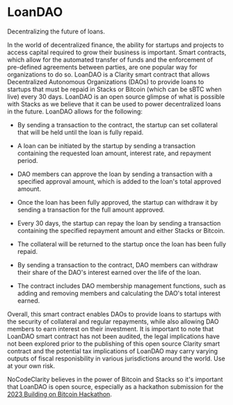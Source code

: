 # LoanDAO
Decentralizing the future of loans. 

In the world of decentralized finance, the ability for startups and projects to access capital required to grow their business is important. Smart contracts, which allow for the automated transfer of funds and the enforcement of pre-defined agreements between parties, are one popular way for organizations to do so. LoanDAO is a Clarity smart contract that allows Decentralized Autonomous Organizations (DAOs) to provide loans to startups that must be repaid in Stacks or Bitcoin (which can be sBTC when live) every 30 days. LoanDAO is an open source glimpse of what is possible with Stacks as we believe that it can be used to power decentralized loans in the future. LoanDAO allows for the following: 

+ By sending a transaction to the contract, the startup can set collateral that will be held until the loan is fully repaid.

+ A loan can be initiated by the startup by sending a transaction containing the requested loan amount, interest rate, and repayment period.

+ DAO members can approve the loan by sending a transaction with a specified approval amount, which is added to the loan's total approved amount.

+ Once the loan has been fully approved, the startup can withdraw it by sending a transaction for the full amount approved.

+ Every 30 days, the startup can repay the loan by sending a transaction containing the specified repayment amount and either Stacks or Bitcoin.

+ The collateral will be returned to the startup once the loan has been fully repaid.

+ By sending a transaction to the contract, DAO members can withdraw their share of the DAO's interest earned over the life of the loan.

+ The contract includes DAO membership management functions, such as adding and removing members and calculating the DAO's total interest earned.

Overall, this smart contract enables DAOs to provide loans to startups with the security of collateral and regular repayments, while also allowing DAO members to earn interest on their investment. It is important to note that LoanDAO smart contract has not been audited, the legal implications have not been explored prior to the publishing of this open source Clarity smart contract and the potential tax implications of LoanDAO may carry varying outputs of fiscal responisbility in various jurisdictions around the world. Use at your own risk. 

NoCodeClarity believes in the power of Bitcoin and Stacks so it's important that LoanDAO is open source, especially as a hackathon submission for the [2023 Building on Bitcoin Hackathon](https://building-on-btc-hack.devpost.com/). 
